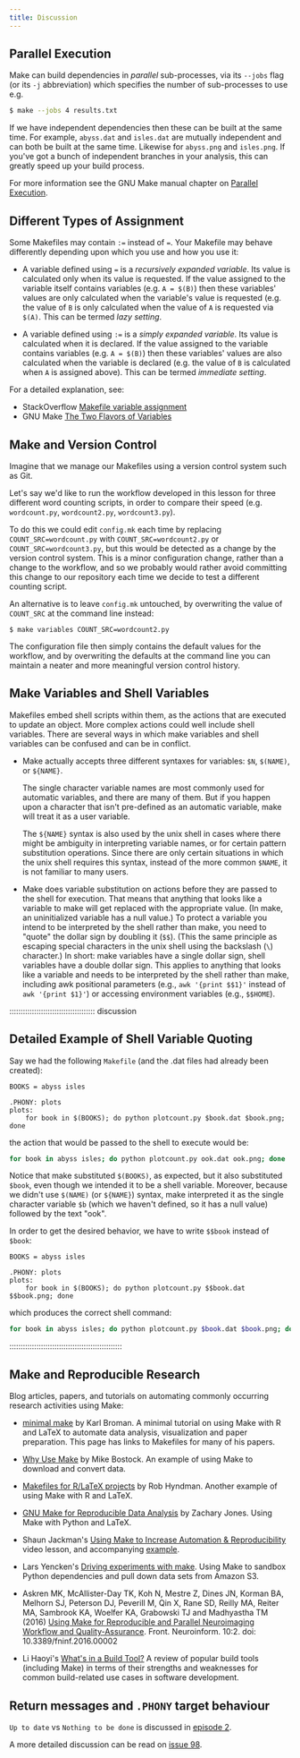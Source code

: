 ```yaml
---
title: Discussion
---
```


## Parallel Execution

Make can build dependencies in *parallel* sub-processes, via its `--jobs`
flag (or its `-j` abbreviation) which specifies the number of sub-processes to
use e.g.

```bash
$ make --jobs 4 results.txt
```

If we have independent dependencies then these can be built at the
same time. For example, `abyss.dat` and `isles.dat` are mutually
independent and can both be built at the same time. Likewise for
`abyss.png` and `isles.png`. If you've got a bunch of independent
branches in your analysis, this can greatly speed up your build
process.

For more information see the GNU Make manual chapter on [Parallel
Execution][gnu-make-parallel].

## Different Types of Assignment

Some Makefiles may contain `:=` instead of `=`. Your Makefile may
behave differently depending upon which you use and how you use it:

- A variable defined using `=` is a *recursively expanded
  variable*. Its value is calculated only when its value is
  requested. If the value assigned to the variable itself contains
  variables (e.g. `A = $(B)`) then these variables' values are only
  calculated when the variable's value is requested (e.g. the value of
  `B` is only calculated when the value of `A` is requested via
  `$(A)`. This can be termed *lazy setting*.

- A variable defined using `:=` is a *simply expanded variable*. Its
  value is calculated when it is declared. If the value assigned to
  the variable contains variables (e.g. `A = $(B)`) then these
  variables' values are also calculated when the variable is declared
  (e.g. the value of `B` is calculated when `A` is assigned
  above). This can be termed *immediate setting*.

For a detailed explanation, see:

- StackOverflow [Makefile variable assignment][makefile-variable]
- GNU Make [The Two Flavors of Variables][gnu-make-variables]

## Make and Version Control

Imagine that we manage our Makefiles using a version control
system such as Git.

Let's say we'd like to run the workflow developed in this lesson
for three different word counting scripts, in order to compare their
speed (e.g. `wordcount.py`, `wordcount2.py`, `wordcount3.py`).

To do this we could edit `config.mk` each time by replacing
`COUNT_SRC=wordcount.py` with `COUNT_SRC=wordcount2.py` or
`COUNT_SRC=wordcount3.py`,
but this would be detected as a change by the version control system.
This is a minor configuration change, rather than a change to the
workflow, and so we probably would rather avoid committing this change
to our repository each time we decide to test a different counting script.

An alternative is to leave `config.mk` untouched, by overwriting the value
of `COUNT_SRC` at the command line instead:

```
$ make variables COUNT_SRC=wordcount2.py
```

The configuration file then simply contains the default values for the
workflow, and by overwriting the defaults at the command line you can
maintain a neater and more meaningful version control history.

## Make Variables and Shell Variables

Makefiles embed shell scripts within them, as the actions that are
executed to update an object. More complex actions could well include
shell variables.  There are several ways in which make variables and
shell variables can be confused and can be in conflict.

- Make actually accepts three different syntaxes for variables: `$N`,
  `$(NAME)`, or `${NAME}`.
  
  The single character variable names are most commonly used for
  automatic variables, and there are many of them.  But if you happen
  upon a character that isn't pre-defined as an automatic variable,
  make will treat it as a user variable.
  
  The `${NAME}` syntax is also used by the unix shell in cases where
  there might be ambiguity in interpreting variable names, or for
  certain pattern substitution operations.  Since there are only
  certain situations in which the unix shell requires this syntax,
  instead of the more common `$NAME`, it is not familiar to many users.

- Make does variable substitution on actions before they are passed to
  the shell for execution.  That means that anything that looks like a
  variable to make will get replaced with the appropriate value.  (In
  make, an uninitialized variable has a null value.)  To protect a
  variable you intend to be interpreted by the shell rather than make,
  you need to "quote" the dollar sign by doubling it (`$$`). (This the
  same principle as escaping special characters in the unix shell
  using the backslash (`\`) character.)  In
  short: make variables have a single dollar sign, shell variables
  have a double dollar sign.  This applies to anything that looks like
  a variable and needs to be interpreted by the shell rather than
  make, including awk positional parameters (e.g., `awk '{print $$1}'`
  instead of `awk '{print $1}'`) or accessing environment variables
  (e.g., `$$HOME`).

::::::::::::::::::::::::::::::::::::::  discussion

## Detailed Example of Shell Variable Quoting

Say we had the following `Makefile` (and the .dat files had already
been created):

```make
BOOKS = abyss isles

.PHONY: plots
plots:
	for book in $(BOOKS); do python plotcount.py $book.dat $book.png; done
```

the action that would be passed to the shell to execute would be:

```bash
for book in abyss isles; do python plotcount.py ook.dat ook.png; done
```

Notice that make substituted `$(BOOKS)`, as expected, but it also
substituted `$book`, even though we intended it to be a shell variable.
Moreover, because we didn't use `$(NAME)` (or `${NAME}`) syntax, make
interpreted it as the single character variable `$b` (which we haven't
defined, so it has a null value) followed by the text "ook".

In order to get the desired behavior, we have to write `$$book` instead
of `$book`:

```make
BOOKS = abyss isles

.PHONY: plots
plots:
	for book in $(BOOKS); do python plotcount.py $$book.dat $$book.png; done
```

which produces the correct shell command:

```bash
for book in abyss isles; do python plotcount.py $book.dat $book.png; done
```

::::::::::::::::::::::::::::::::::::::::::::::::::

## Make and Reproducible Research

Blog articles, papers, and tutorials on automating commonly
occurring research activities using Make:

- [minimal make][minimal-make] by Karl Broman. A minimal tutorial on
  using Make with R and LaTeX to automate data analysis, visualization
  and paper preparation. This page has links to Makefiles for many of
  his papers.

- [Why Use Make][why-use-make] by Mike Bostock. An example of using
  Make to download and convert data.

- [Makefiles for R/LaTeX projects][makefiles-for-r-latex] by Rob
  Hyndman. Another example of using Make with R and LaTeX.

- [GNU Make for Reproducible Data Analysis][make-reproducible-research]
  by Zachary Jones. Using Make with Python and LaTeX.

- Shaun Jackman's [Using Make to Increase Automation \&
  Reproducibility][increase-automation] video lesson, and accompanying
  [example][increase-automation-example].

- Lars Yencken's [Driving experiments with
  make][driving-experiments]. Using Make to sandbox Python
  dependencies and pull down data sets from Amazon S3.

- Askren MK, McAllister-Day TK, Koh N, Mestre Z, Dines JN, Korman BA,
  Melhorn SJ, Peterson DJ, Peverill M, Qin X, Rane SD, Reilly MA,
  Reiter MA, Sambrook KA, Woelfer KA, Grabowski TJ and Madhyastha TM
  (2016) [Using Make for Reproducible and Parallel Neuroimaging
  Workflow and
  Quality-Assurance][make-neuroscience]. Front. Neuroinform. 10:2. doi:
  10\.3389/fninf.2016.00002

- Li Haoyi's [What's in a Build Tool?][whats-a-build-tool] A review of
  popular build tools (including Make) in terms of their strengths and
  weaknesses for common build-related use cases in software
  development.

## Return messages and `.PHONY` target behaviour

`Up to date` vs `Nothing to be done` is discussed in
[episode 2](../episodes/02-makefiles.md).

A more detailed discussion can be read on
[issue 98](https://github.com/swcarpentry/make-novice/issues/98#issuecomment-307361751).

[gnu-make-parallel]: https://www.gnu.org/software/make/manual/html_node/Parallel.html
[makefile-variable]: https://stackoverflow.com/questions/448910/makefile-variable-assignment
[gnu-make-variables]: https://www.gnu.org/software/make/manual/html_node/Flavors.html#Flavors
[minimal-make]: https://kbroman.org/minimal_make/
[why-use-make]: https://bost.ocks.org/mike/make/
[makefiles-for-r-latex]: https://robjhyndman.com/hyndsight/makefiles/
[make-reproducible-research]: https://zmjones.com/make/
[increase-automation]: https://www.youtube.com/watch?v=_F5f0qi-aEc
[increase-automation-example]: https://github.com/sjackman/makefile-example
[driving-experiments]: https://lifesum.github.io/posts/2016/01/14/make-experiments/
[make-neuroscience]: https://journal.frontiersin.org/article/10.3389/fninf.2016.00002/full
[whats-a-build-tool]: https://www.lihaoyi.com/post/WhatsinaBuildTool.html



